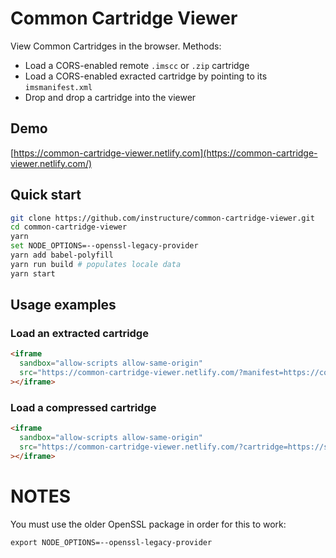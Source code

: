 # Common Cartridge Viewer

View Common Cartridges in the browser. Methods:

- Load a CORS-enabled remote `.imscc` or `.zip` cartridge
- Load a CORS-enabled exracted cartridge by pointing to its `imsmanifest.xml`
- Drop and drop a cartridge into the viewer

## Demo

[https://common-cartridge-viewer.netlify.com](https://common-cartridge-viewer.netlify.com/)

## Quick start

```bash
git clone https://github.com/instructure/common-cartridge-viewer.git
cd common-cartridge-viewer
yarn
set NODE_OPTIONS=--openssl-legacy-provider
yarn add babel-polyfill
yarn run build # populates locale data
yarn start
```

## Usage examples

### Load an extracted cartridge

```html
<iframe
  sandbox="allow-scripts allow-same-origin"
  src="https://common-cartridge-viewer.netlify.com/?manifest=https://common-cartridge-viewer.netlify.com/test-cartridges/course-1/imsmanifest.xml"
></iframe>
```

### Load a compressed cartridge

```html
<iframe
  sandbox="allow-scripts allow-same-origin"
  src="https://common-cartridge-viewer.netlify.com/?cartridge=https://s3.amazonaws.com/public-imscc/facc0607309246638c298c6a1b01abcf.imscc"
></iframe>
```

# NOTES

You must use the older OpenSSL package in order for this to work:

```
export NODE_OPTIONS=--openssl-legacy-provider
```